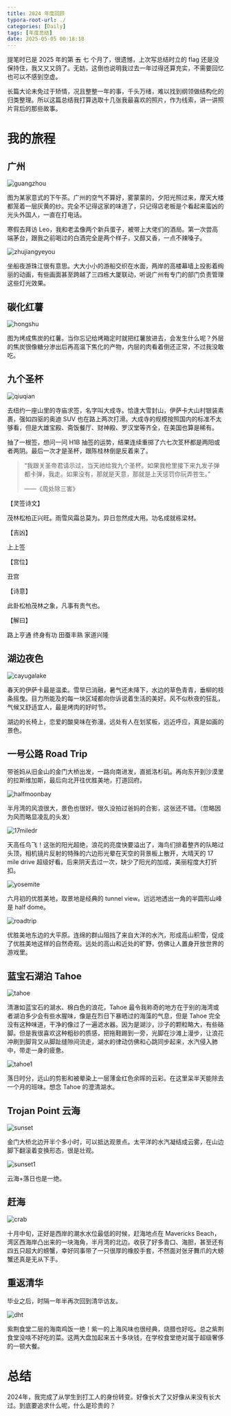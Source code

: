 ```yaml
---
title: 2024 年度回顾
typora-root-url: ./
categories: [Daily]
tags: [年度总结]
date: 2025-05-05 00:18:18
---
```


提笔时已是 2025 年的第 ~~五~~ 七 个月了，很遗憾，上次写总结时立的 flag 还是没保持住，我又又又鸽了。无妨，这倒也说明我过去一年过得还算充实，不需要回忆也可以不感到空虚。

长篇大论未免过于矫情，况且整整一年的事，千头万绪，难以找到纲领做结构化的归类整理。所以这篇总结我打算选取十几张我最喜欢的照片，作为线索，讲一讲照片背后的那些故事。

<!-- more -->

# 我的旅程

## 广州

![guangzhou](/2024-年度回顾/guangzhou.jpg)

图为某家意式的下午茶。广州的空气不算好，雾蒙蒙的，夕阳光照过来，摩天大楼都笼着一层灰黄的纱。完全不记得这家的味道了，只记得店老板是个看起来蛮凶的光头外国人，一直在打电话。

寒假去拜访 Leo，我和老孟像两个新兵蛋子，被带上大佬们的酒局。第一次尝高端茅台，跟我之前喝过的白酒完全是两个样子，又醇又香，一点不辣嗓子。

![zhujiangyeyou](/2024-年度回顾/zhujiangyeyou.jpg)

坐船夜游珠江很有意思。大大小小的游船交织在水面，两岸的高楼幕墙上投影着绚丽的动画，有些画面甚至跨越了三四栋大厦联动，听说广州有专门的部门负责管理这些灯光效果。

## 碳化红薯

![hongshu](/2024-年度回顾/hongshu.jpg)

图为烤成焦炭的红薯。当你忘记给烤箱定时就把红薯放进去，会发生什么呢？外层的焦炭很像糖分渗出后再高温下焦化的产物，内层的肉看着倒还正常，不过我没敢吃。

## 九个圣杯

![qiuqian](/2024-年度回顾/qiuqian.jpg)

去纽约一座山里的寺庙求签，名字叫大成寺。恰逢大雪封山，伊萨卡大山村银装素裹，强如四驱的奥迪 SUV 也在路上两次打滑。大成寺的规模按照国内的标准不太够看，但是大雄宝殿、斋饭餐厅、财神殿、罗汉堂等齐全，在美国也算是稀有。

抽了一根签，想问一问 H1B 抽签的运势，结果连续重掷了六七次笅杯都是两阳或者两阴。最后一次才是圣杯，跟陈桂林倒是反着来了。

> “我跟关圣帝君请示过，当天祂给我九个圣杯。如果我枪里接下来九发子弹都卡弹，我走。如果没有，那就是天意，那就是上天惩罚你玩弄苍生。”
>
> ——《周处除三害》

【灵签诗文】

茂林松柏正兴旺。雨雪风霜总莫为。异日忽然成大用。功名成就栋梁材。

【吉凶】

上上签

【宫位】

丑宫

【诗意】

此卦松柏茂林之象，凡事有贵气也。

【解曰】

路上亨通 终身有功 田蚕丰熟 家道兴隆

## 湖边夜色

![cayugalake](/2024-年度回顾/cayugalake.jpg)

春天的伊萨卡最是温柔。雪早已消融，暑气还未降下，水边的草色青青，垂柳的枝条摇曳。目力所能及的每一块区域都向你诉说着生活的美好。风不似秋夜的狂乱，气候又舒适宜人，最是烤肉的好时节。

湖边的长椅上，恋爱的酸臭味在弥漫。远处有人在划浆板，远近呼应，真是如画的景色。

## 一号公路 Road Trip

带爸妈从旧金山的金门大桥出发，一路向南进发，直抵洛杉矶。再向东开到沙漠里的拉斯维加斯，最后向北开往优胜美地，打道回府。

![halfmoonbay](/2024-年度回顾/halfmoonbay.jpg)

半月湾的风浪很大，景色也很好。很久没拍过爸妈的合影，这张还不错。（忽略因为风而略显凌乱的头发）

![17miledr](/2024-年度回顾/17miledr.jpg)

天高任鸟飞！这张的阳光超绝，浪花的亮度快要溢出了，海鸟们排着整齐的队略过头顶，相机镜片反射的特殊的六边形光晕在天空的背景板上散开，大晴天的 17 mile drive 超级好看。后来阴天去过一次，缺少了阳光的加成，美丽程度大打折扣。

![yosemite](/2024-年度回顾/yosemite.jpg)

六月初的优胜美地，取景地是经典的 tunnel view。远远地透出一角的半圆形山峰是 half dome。

![roadtrip](/2024-年度回顾/roadtrip.jpg)

优胜美地东边的大平原。连绵的群山阻挡了来自大洋的水汽，形成高山积雪，促成了优胜美地这样的自然奇观。远处的高山和近处的旷野，仿佛让人置身开放世界的游戏里。

## 蓝宝石湖泊 Tahoe

![tahoe](/2024-年度回顾/tahoe.jpg)

清澈如蓝宝石的湖水、棉白色的浪花，Tahoe 最令我称奇的地方在于别的海湾或者湖泊多少会有些水腥味，像是在烈日下暴晒过的海藻的气息，但是 Tahoe 完全没有这种味道，干净的像过了一遍滤水器。因为是湖沙，沙子的颗粒略大，有些硌脚。但是我很喜欢这种粗砂的质感，把拖鞋踢到一旁，光脚在沙滩上漫步，让浪花冲刷到脚背又从脚趾缝隙间流走，湖水的律动仿佛和心跳同步起来，水汽侵入肺中，带走一身的疲惫。

![tahoe1](/2024-年度回顾/tahoe1.jpg)

落日时分，远山的剪影和被晕染上一层薄金红色余晖的云彩。在这里呆半天能除去一个月的班味。想念 Tahoe 的澄清湖水。

## Trojan Point 云海

![sunset](/2024-年度回顾/sunset.jpg)

金门大桥北边开半个多小时，可以抵达观景点。太平洋的水汽凝结成云雾，在山边脚下翻滚着变换形态，很是壮观。

![sunset1](/2024-年度回顾/sunset1.jpg)

云海+落日也是一绝。

## 赶海

![crab](/2024-年度回顾/crab.jpg)

十月中旬，正好是西岸的潮水水位最低的时候，赶海地点在 Mavericks Beach，湾区西海岸凸出来的一块海角，半月湾的北边。收获了好多青口、海胆，甚至还有四五只超大的螃蟹，幸好同事带了一只很厚的橡胶手套，不然面对张牙舞爪的大螃蟹还真是无从下手。

## 重返清华

毕业之后，时隔一年半再次回到清华访友。

![dht](/2024-年度回顾/dht.jpg)

紫荆食堂二层的海南鸡饭一绝！紫一的上海风味也很经典，烧腊也好吃。总之紫荆食堂没啥不好吃的菜。这两大盘加起来五十多块钱，在学校食堂绝对属于超级奢侈的一顿大餐。

# 总结

2024年，我完成了从学生到打工人的身份转变。好像长大了又好像从来没有长大过。到底要追求什么呢，什么是珍贵的？

